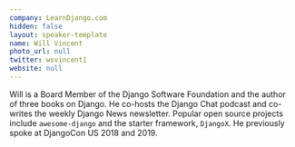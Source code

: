 ```yaml
---
company: LearnDjango.com
hidden: false
layout: speaker-template
name: Will Vincent
photo_url: null
twitter: wsvincent1
website: null
---
```


Will is a Board Member of the Django Software Foundation and the author of three books on Django. He co-hosts the Django Chat podcast and co-writes the weekly Django News newsletter. Popular open source projects include `awesome-django` and the starter framework, `DjangoX`. He previously spoke at DjangoCon US 2018 and 2019.